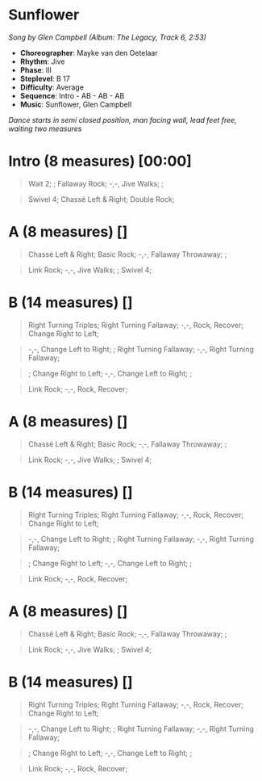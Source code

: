 # Sunflower
*Song by Glen Campbell (Album: The Legacy, Track 6, 2:53)*

* **Choreographer**: Mayke van den Oetelaar
* **Rhythm**: Jive
* **Phase**: III
* **Steplevel**: B 17
* **Difficulty**: Average
* **Sequence**: Intro - AB - AB - AB
* **Music**: Sunflower, Glen Campbell

*Dance starts in semi closed position, man facing wall, lead feet free, waiting two measures*

# Intro (8 measures) [00:00]

> Wait 2; ; Fallaway Rock; -,-, Jive Walks; ;

> Swivel 4; Chassé Left & Right; Double Rock;

# A (8 measures) []

> Chassé Left & Right; Basic Rock; -,-, Fallaway Throwaway; ;

> Link Rock; -,-, Jive Walks; ; Swivel 4;

# B (14 measures) []

> Right Turning Triples; Right Turning Fallaway; -,-, Rock, Recover; Change Right to Left;

> -,-, Change Left to Right; ; Right Turning Fallaway; -,-, Right Turning Fallaway;

> ; Change Right to Left; -,-, Change Left to Right; ;

> Link Rock; -,-, Rock, Recover;

# A (8 measures) []

> Chassé Left & Right; Basic Rock; -,-, Fallaway Throwaway; ;

> Link Rock; -,-, Jive Walks; ; Swivel 4;

# B (14 measures) []

> Right Turning Triples; Right Turning Fallaway; -,-, Rock, Recover; Change Right to Left;

> -,-, Change Left to Right; ; Right Turning Fallaway; -,-, Right Turning Fallaway;

> ; Change Right to Left; -,-, Change Left to Right; ;

> Link Rock; -,-, Rock, Recover;

# A (8 measures) []

> Chassé Left & Right; Basic Rock; -,-, Fallaway Throwaway; ;

> Link Rock; -,-, Jive Walks; ; Swivel 4;

# B (14 measures) []

> Right Turning Triples; Right Turning Fallaway; -,-, Rock, Recover; Change Right to Left;

> -,-, Change Left to Right; ; Right Turning Fallaway; -,-, Right Turning Fallaway;

> ; Change Right to Left; -,-, Change Left to Right; ;

> Link Rock; -,-, Rock, Recover;